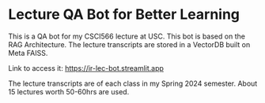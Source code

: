 # Lecture QA Bot for Better Learning

This is a QA bot for my CSCI566 lecture at USC. This bot is based on the RAG Architecture. The lecture transcripts are stored in a VectorDB built on Meta FAISS.

Link to access it: https://ir-lec-bot.streamlit.app

The lecture transcripts are of each class in my Spring 2024 semester. About 15 lectures worth 50-60hrs are used.
